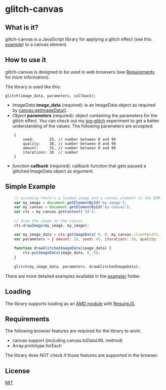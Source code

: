 glitch-canvas
=============

What is it?
-----------
glitch-canvas is a JavaScript library for applying a glitch effect (see this
[example](http://i.imgur.com/jU1hiYl.png)) to a canvas element.

How to use it
-------------
glitch-canvas is designed to be used in web browsers (see
[Requirements](#requirements) for more information).

The library is used like this:

	glitch(image_data, parameters, callback);

* _ImageData_ **image_data** (required): is an ImageData object as required by [canvas.getImageData()](https://developer.mozilla.org/en/docs/Web/API/CanvasRenderingContext2D#getImageData()).
* _Object_ **parameters** (required): object containing the parameters for the glitch effect. You can check out my [jpg-glitch](http://snorpey.github.io/jpg-glitch/)
experiment to get a better understanding of the values. The following parameters are accepted:
```
	{
		seed:       25, // number between 0 and 99
		quality:    30, // number between 0 and 99
		amount:     35, // number between 0 and 99
		iterations: 20  // number
	}
```
* _function_ **callback** (required): callback function that gets passed a glitched
ImageData object as argument.

Simple Example
--------------
```javascript
	// assuming there's a loaded image and a canvas element in the DOM.
	var my_image = document.getElementById('my-image');
	var my_canvas = document.getElementById('my-canvas');
	var ctx = my_canvas.getContext('2d');
	
	// draw the image on the canvas
	ctx.drawImage(my_image, my_image);

	var my_image_data = ctx.getImageData( 0, 0, my_canvas.clientWidth, my_canvas.clientHeight );
	var parameters = { amount: 10, seed: 45, iterations: 30, quality: 30 };
	
	function drawGlitchedImageData(image_data) {
		ctx.putImageData(image_data, 0, 0);
	}
	
	glitch(my_image_data, parameters, drawGlitchedImageData);
```

There are more detailed examples available in the [example/](example) folder.

Loading
-------
The library supports loading as an [AMD module](https://en.wikipedia.org/wiki/Asynchronous_module_definition)
with [RequireJS](http://requirejs.org).

Requirements
------------
The following browser features are required for the library to work:

* canvas support (including canvas.toDataURL method)
* Array.prototype.forEach

The library does NOT check if those features are supported in the browser.

License
-------
[MIT](LICENSE)
